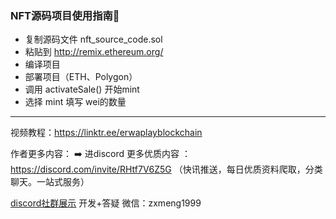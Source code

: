 ### NFT源码项目使用指南🧭

- 复制源码文件 nft_source_code.sol
- 粘贴到 http://remix.ethereum.org/
- 编译项目
- 部署项目（ETH、Polygon）
- 调用 activateSale() 开始mint
- 选择 mint 填写 wei的数量


---
视频教程：https://linktr.ee/erwaplayblockchain

作者更多内容：
➡️ 进discord 更多优质内容 ： https://discord.com/invite/RHtf7V6Z5G  （快讯推送，每日优质资料爬取，分类聊天。一站式服务）

[discord社群展示](https://s4.ax1x.com/2022/01/22/7fpMTA.png)
开发+答疑 微信：zxmeng1999
